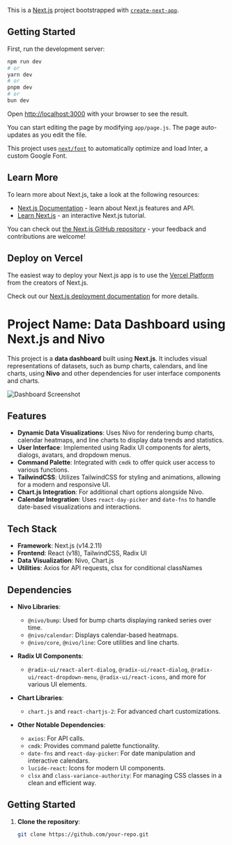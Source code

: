 This is a [Next.js](https://nextjs.org/) project bootstrapped with [`create-next-app`](https://github.com/vercel/next.js/tree/canary/packages/create-next-app).

## Getting Started

First, run the development server:

```bash
npm run dev
# or
yarn dev
# or
pnpm dev
# or
bun dev
```

Open [http://localhost:3000](http://localhost:3000) with your browser to see the result.

You can start editing the page by modifying `app/page.js`. The page auto-updates as you edit the file.

This project uses [`next/font`](https://nextjs.org/docs/basic-features/font-optimization) to automatically optimize and load Inter, a custom Google Font.

## Learn More

To learn more about Next.js, take a look at the following resources:

- [Next.js Documentation](https://nextjs.org/docs) - learn about Next.js features and API.
- [Learn Next.js](https://nextjs.org/learn) - an interactive Next.js tutorial.

You can check out [the Next.js GitHub repository](https://github.com/vercel/next.js/) - your feedback and contributions are welcome!

## Deploy on Vercel

The easiest way to deploy your Next.js app is to use the [Vercel Platform](https://vercel.com/new?utm_medium=default-template&filter=next.js&utm_source=create-next-app&utm_campaign=create-next-app-readme) from the creators of Next.js.

Check out our [Next.js deployment documentation](https://nextjs.org/docs/deployment) for more details.

# Project Name: Data Dashboard using Next.js and Nivo

This project is a **data dashboard** built using **Next.js**. It includes visual representations of datasets, such as bump charts, calendars, and line charts, using **Nivo** and other dependencies for user interface components and charts.

![Dashboard Screenshot](./mnt/data/image.png)

## Features

- **Dynamic Data Visualizations**: Uses Nivo for rendering bump charts, calendar heatmaps, and line charts to display data trends and statistics.
- **User Interface**: Implemented using Radix UI components for alerts, dialogs, avatars, and dropdown menus.
- **Command Palette**: Integrated with `cmdk` to offer quick user access to various functions.
- **TailwindCSS**: Utilizes TailwindCSS for styling and animations, allowing for a modern and responsive UI.
- **Chart.js Integration**: For additional chart options alongside Nivo.
- **Calendar Integration**: Uses `react-day-picker` and `date-fns` to handle date-based visualizations and interactions.

## Tech Stack

- **Framework**: Next.js (v14.2.11)
- **Frontend**: React (v18), TailwindCSS, Radix UI
- **Data Visualization**: Nivo, Chart.js
- **Utilities**: Axios for API requests, clsx for conditional classNames

## Dependencies

- **Nivo Libraries**:
  - `@nivo/bump`: Used for bump charts displaying ranked series over time.
  - `@nivo/calendar`: Displays calendar-based heatmaps.
  - `@nivo/core`, `@nivo/line`: Core utilities and line charts.
- **Radix UI Components**:

  - `@radix-ui/react-alert-dialog`, `@radix-ui/react-dialog`, `@radix-ui/react-dropdown-menu`, `@radix-ui/react-icons`, and more for various UI elements.

- **Chart Libraries**:
  - `chart.js` and `react-chartjs-2`: For advanced chart customizations.
- **Other Notable Dependencies**:
  - `axios`: For API calls.
  - `cmdk`: Provides command palette functionality.
  - `date-fns` and `react-day-picker`: For date manipulation and interactive calendars.
  - `lucide-react`: Icons for modern UI components.
  - `clsx` and `class-variance-authority`: For managing CSS classes in a clean and efficient way.

## Getting Started

1. **Clone the repository**:

   ```bash
   git clone https://github.com/your-repo.git
   ```
